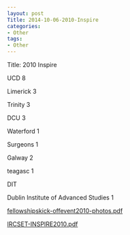 ```yaml
---
layout: post
Title: 2014-10-06-2010-Inspire
categories:
- Other
tags:
- Other
---
```

Title: 2010 Inspire

UCD 8 

Limerick 3

Trinity 3

DCU 3

Waterford 1

Surgeons 1

Galway 2

teagasc 1

DIT 

Dublin Institute of Advanced Studies 1

[fellowshipskick-offevent2010-photos.pdf][0]

 [IRCSET-INSPIRE2010.pdf][1]



[0]: resources/453d5ee13c4c99b3e021bed4bab5635a/fellowshipskick-offevent2010-photos.pdf
[1]: resources/d5523801f653a488d96e2bc8046e1827/IRCSET-INSPIRE2010.pdf